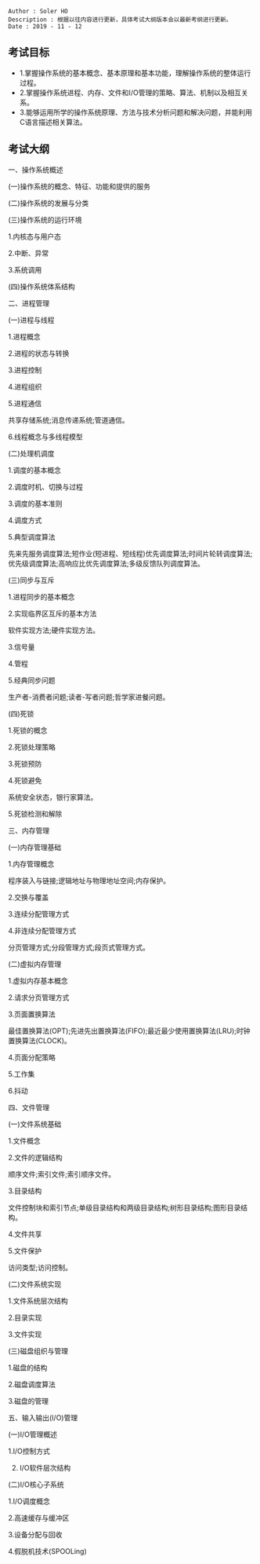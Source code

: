 ```
Author : Soler HO
Description : 根据以往内容进行更新，具体考试大纲版本会以最新考纲进行更新。
Date : 2019 - 11 - 12
```
## 考试目标

 - 1.掌握操作系统的基本概念、基本原理和基本功能，理解操作系统的整体运行过程。
 - 2.掌握操作系统进程、内存、文件和I/O管理的策略、算法、机制以及相互关系。
 - 3.能够运用所学的操作系统原理、方法与技术分析问题和解决问题，并能利用C语言描述相关算法。
 
## 考试大纲

一、操作系统概述

(一)操作系统的概念、特征、功能和提供的服务

(二)操作系统的发展与分类

(三)操作系统的运行环境

1.内核态与用户态

2.中断、异常

3.系统调用

(四)操作系统体系结构



二、进程管理

(一)进程与线程

1.进程概念

2.进程的状态与转换

3.进程控制

4.进程组织

5.进程通信

共享存储系统;消息传递系统;管道通信。

6.线程概念与多线程模型

(二)处理机调度

1.调度的基本概念

2.调度时机、切换与过程

3.调度的基本准则

4.调度方式

5.典型调度算法

先来先服务调度算法;短作业(短进程、短线程)优先调度算法;时间片轮转调度算法;优先级调度算法;高响应比优先调度算法;多级反馈队列调度算法。

(三)同步与互斥

1.进程同步的基本概念

2.实现临界区互斥的基本方法

软件实现方法;硬件实现方法。

3.信号量

4.管程

5.经典同步问题

生产者-消费者问题;读者-写者问题;哲学家进餐问题。

(四)死锁

1.死锁的概念

2.死锁处理策略

3.死锁预防

4.死锁避免

系统安全状态，银行家算法。

5.死锁检测和解除



三、内存管理

(一)内存管理基础

1.内存管理概念

程序装入与链接;逻辑地址与物理地址空间;内存保护。

2.交换与覆盖

3.连续分配管理方式

4.非连续分配管理方式

分页管理方式;分段管理方式;段页式管理方式。

(二)虚拟内存管理

1.虚拟内存基本概念

2.请求分页管理方式

3.页面置换算法

最佳置换算法(OPT);先进先出置换算法(FIFO);最近最少使用置换算法(LRU);时钟置换算法(CLOCK)。

4.页面分配策略

5.工作集

6.抖动



四、文件管理

(一)文件系统基础

1.文件概念

2.文件的逻辑结构

顺序文件;索引文件;索引顺序文件。

3.目录结构

文件控制块和索引节点;单级目录结构和两级目录结构;树形目录结构;图形目录结构。

4.文件共享

5.文件保护

访问类型;访问控制。

(二)文件系统实现

1.文件系统层次结构

2.目录实现

3.文件实现

(三)磁盘组织与管理

1.磁盘的结构

2.磁盘调度算法

3.磁盘的管理

五、输入输出(I/O)管理

(一)I/O管理概述

1.I/O控制方式

2. I/O软件层次结构

(二)I/O核心子系统

1.I/O调度概念

2.高速缓存与缓冲区

3.设备分配与回收

4.假脱机技术(SPOOLing)

